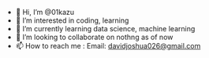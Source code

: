 - 👋 Hi, I’m @01kazu
- 👀 I’m interested in coding, learning
- 🌱 I’m currently learning data science, machine learning
- 💞️ I’m looking to collaborate on nothng as of now
- 📫 How to reach me : Email: davidjoshua026@gmail.com

<!---
01kazu/01kazu is a ✨ special ✨ repository because its `README.md` (this file) appears on your GitHub profile.
You can click the Preview link to take a look at your changes.
--->
